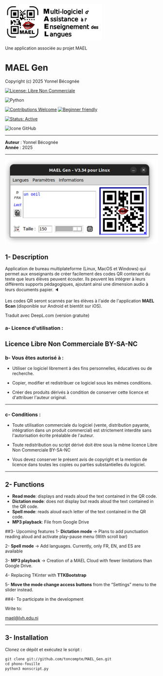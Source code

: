 ![MAEL](https://github.com/Yobeco/MAEL_Phono_fouille/blob/main/readme_assets/Logo-MAEL-120.png "Logo du projet MAEL")

Une application associée au projet MAEL

# MAEL Gen

Copyright (c) 2025 Yonnel Bécognée

[![License: Libre Non Commerciale](https://img.shields.io/badge/license-GNU%20GENERAL%20PUBLIC%20LICENSE%20V3-white.svg)](./LICENSE)

![Python](https://img.shields.io/badge/Python-3.10%2B-blue?logo=python&logoColor=yellow)

[![Contributions Welcome](https://img.shields.io/badge/contributions-welcome-009900.svg)](#contributing) [![Beginner friendly](https://img.shields.io/badge/Beginner%20friendly-8A2BE2)]()

[![Status: Active](https://img.shields.io/badge/status-active-009900.svg)]()


<img src="https://cdn.jsdelivr.net/npm/simple-icons@latest/icons/github.svg" width="50" alt="Icone GitHub">

---

**Auteur** : Yonnel Bécognée   
**Année** : 2025

---

![](https://github.com/Yobeco/MAEL_Gen/blob/main/readme_assets/MAEL_Gen.png)


## 1- Description

Application de bureau multiplateforme (Linux, MacOS et Windows) qui permet aux enseignants de créer facilement des codes QR contenant du texte que leurs élèves peuvent écouter. 
Ils peuvent les intégrer à leurs différents supports pédagogiques, ajoutant ainsi une dimension audio à leurs documents papier. :speaker:

Les codes QR seront scannés par les élèves à l'aide de l'application **MAEL Scan** (disponible sur Android et bientôt sur iOS).

Traduit avec DeepL.com (version gratuite)


### a- Licence d'utilisation : 

**Licence Libre Non Commerciale** BY-SA-NC
---
### b- Vous êtes autorisé à :

- Utiliser ce logiciel librement à des fins personnelles, éducatives ou de recherche.

- Copier, modifier et redistribuer ce logiciel sous les mêmes conditions.

- Créer des produits dérivés à condition de conserver cette licence et d'attribuer l'auteur original.
---
### c- Conditions :

- Toute utilisation commerciale du logiciel (vente, distribution payante, intégration dans un produit commercial) est strictement interdite sans l'autorisation écrite préalable de l'auteur.

- Toute redistribution ou script dérivé doit être sous la même licence Libre Non Commerciale BY-SA-NC

- Vous devez conserver le présent avis de copyright et la mention de licence dans toutes les copies ou parties substantielles du logiciel.

---

## 2- Functions
- **Read mode**: displays and reads aloud the text contained in the QR code.
- **Dictation mode**: does not display but reads aloud the text contained in the QR code.
- **Spell mode**: reads aloud each letter of the text contained in the QR code.
- **MP3 playback**: File from Google Drive

##3- Upcoming features
1- **Dictation mode** → Plans to add punctuation reading aloud and activate play-pause menu (With scroll bar)

2- **Spell mode** → Add languages. Currently, only FR, EN, and ES are available

3- **MP3 playback** → Creation of a MAEL Cloud with fewer limitations than Google Drive.

4- Replacing TKinter with **TTKBootstrap**

5- **Move the mode change access buttons** from the “Settings” menu to the slider instead.

##4- To participate in the development

Write to:

<mael@lvh.edu.ni>

---

## 3- Installation

Clonez ce dépôt et exécutez le script :

    git clone git://github.com/toncompte/MAEL_Gen.git
    cd phono-fouille
    python3 monscript.py